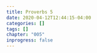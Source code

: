 ```yaml
---
title: Proverbs 5
date: 2020-04-12T12:44:15-04:00
categories: []
tags: []
chapter: "005"
inprogress: false
---
```


